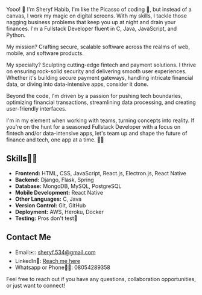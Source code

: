 Yooo! 👋 I'm Sheryf Habib, I'm like the Picasso of coding 🌚, but instead of a canvas, I work my magic on digital screens. With my skills, I tackle those nagging business problems that keep you up at night and drain your finances. I'm a Fullstack Developer fluent in C, Java, JavaScript, and Python. 

My mission? Crafting secure, scalable software across the realms of web, mobile, and software products.

My specialty? Sculpting cutting-edge fintech and payment solutions. I thrive on ensuring rock-solid security and delivering smooth user experiences. Whether it's building secure payment gateways, handling intricate financial data, or diving into data-intensive apps, consider it done.

Beyond the code, I'm driven by a passion for pushing tech boundaries, optimizing financial transactions, streamlining data processing, and creating user-friendly interfaces.

I'm in my element when working with teams, turning concepts into reality. If you're on the hunt for a seasoned Fullstack Developer with a focus on fintech and/or data-intensive apps, let's team up and shape the future of finance and tech, one app at a time. 💼🚀

## Skills🤹‍♂️
- **Frontend:** HTML, CSS, JavaScript, React.js, Electron.js, React Native
- **Backend:** Django, Flask, Spring
- **Database:** MongoDB, MySQL, PostgreSQL
- **Mobile Development:** React Native
- **Other Languages:** C, Java
- **Version Control:** Git, GitHub
- **Deployment:** AWS, Heroku, Docker
- **Testing:** Pros don't test🌚

## Contact Me

- Email✉️: sheryf.534@gmail.com
- LinkedIn🔗: [Reach me here](https://www.linkedin.com/in/your-linkedin-profile)
- Whatsapp or Phone🤙📱: 08054289358

Feel free to reach out if you have any questions, collaboration opportunities, or just want to connect!

